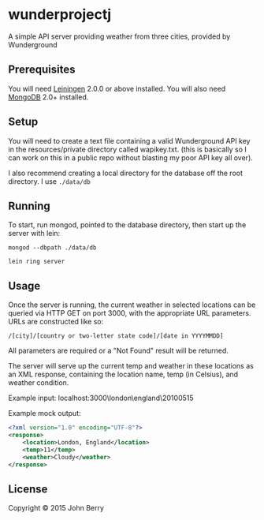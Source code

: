 # wunderprojectj

A simple API server providing weather from three cities, provided by Wunderground

## Prerequisites

You will need [Leiningen][] 2.0.0 or above installed. You will also need [MongoDB][] 2.0+ installed.

[leiningen]: https://github.com/technomancy/leiningen
[mongodb]: https://www.mongodb.org/

## Setup

You will need to create a text file containing a valid Wunderground API key in the resources/private directory called wapikey.txt. (this is basically so I can work on this in a public repo without blasting my poor API key all over). 

I also recommend creating a local directory for the database off the root directory. I use `./data/db`

## Running

To start, run mongod, pointed to the database directory, then start up the server with lein:

	mongod --dbpath ./data/db

    lein ring server

## Usage

Once the server is running, the current weather in selected locations can be queried via HTTP GET on port 3000, with the appropriate URL parameters. URLs are constructed like so:

	/[city]/[country or two-letter state code]/[date in YYYYMMDD]

All parameters are required or a "Not Found" result will be returned.

The server will serve up the current temp and weather in these locations as an XML response, containing the location name, temp (in Celsius), and weather condition. 

Example input:
	localhost:3000\london\england\20100515

Example mock output: 
```xml
<?xml version="1.0" encoding="UTF-8"?>
<response>
	<location>London, England</location>
	<temp>11</temp>
	<weather>Cloudy</weather>
</response>
```

## License

Copyright © 2015 John Berry
